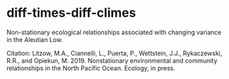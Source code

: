 # diff-times-diff-climes
Non-stationary ecological relationships associated with changing variance in the Aleutian Low.

Citation: Litzow, M.A., Ciannelli, L., Puerta, P., Wettstein, J.J., Rykaczewski, R.R., and Opiekun, M. 2019. Nonstationary environmental and community relationships in the North Pacific Ocean. Ecology, in press.


